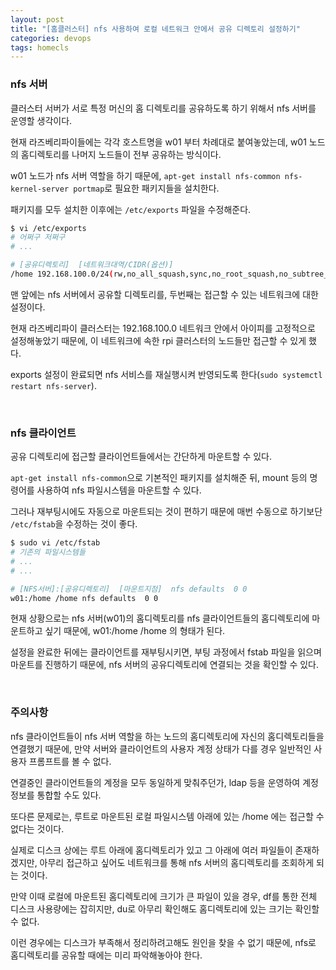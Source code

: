 ```yaml
---
layout: post
title: "[홈클러스터] nfs 사용하여 로컬 네트워크 안에서 공유 디렉토리 설정하기"
categories: devops
tags: homecls
---
```


### nfs 서버

클러스터 서버가 서로 특정 머신의 홈 디렉토리를 공유하도록 하기 위해서 nfs 서버를 운영할 생각이다.

현재 라즈베리파이들에는 각각 호스트명을 w01 부터 차례대로 붙여놓았는데, w01 노드의 홈디렉토리를 나머지 노드들이 전부 공유하는 방식이다.

w01 노드가 nfs 서버 역할을 하기 때문에, ```apt-get install nfs-common nfs-kernel-server portmap```로 필요한 패키지들을 설치한다.

패키지를 모두 설치한 이후에는 ```/etc/exports``` 파일을 수정해준다.

```bash
$ vi /etc/exports
# 어쩌구 저쩌구
# ...

# [공유디렉토리]  [네트워크대역/CIDR(옵션)]
/home 192.168.100.0/24(rw,no_all_squash,sync,no_root_squash,no_subtree_check)
```

맨 앞에는 nfs 서버에서 공유할 디렉토리를, 두번째는 접근할 수 있는 네트워크에 대한 설정이다.

현재 라즈베리파이 클러스터는 192.168.100.0 네트워크 안에서 아이피를 고정적으로 설정해놓았기 때문에, 이 네트워크에 속한 rpi 클러스터의 노드들만 접근할 수 있게 했다.

exports 설정이 완료되면 nfs 서비스를 재실행시켜 반영되도록 한다(```sudo systemctl restart nfs-server```).

<br>

### nfs 클라이언트

공유 디렉토리에 접근할 클라이언트들에서는 간단하게 마운트할 수 있다.

```apt-get install nfs-common```으로 기본적인 패키지를 설치해준 뒤, mount 등의 명령어를 사용하여 nfs 파일시스템을 마운트할 수 있다.

그러나 재부팅시에도 자동으로 마운트되는 것이 편하기 때문에 매번 수동으로 하기보단 ```/etc/fstab```을 수정하는 것이 좋다.

```bash
$ sudo vi /etc/fstab
# 기존의 파일시스템들
# ...
# ...

# [NFS서버]:[공유디렉토리]  [마운트지점]  nfs defaults  0 0
w01:/home /home nfs defaults  0 0
```

현재 상황으로는 nfs 서버(w01)의 홈디렉토리를 nfs 클라이언트들의 홈디렉토리에 마운트하고 싶기 때문에, w01:/home  /home 의 형태가 된다.

설정을 완료한 뒤에는 클라이언트를 재부팅시키면, 부팅 과정에서 fstab 파일을 읽으며 마운트를 진행하기 때문에, nfs 서버의 공유디렉토리에 연결되는 것을 확인할 수 있다.

<br>

### 주의사항

nfs 클라이언트들이 nfs 서버 역할을 하는 노드의 홈디렉토리에 자신의 홈디렉토리들을 연결했기 때문에, 만약 서버와 클라이언트의 사용자 계정 상태가 다를 경우 일반적인 사용자 프롬프트를 볼 수 없다.

연결중인 클라이언트들의 계정을 모두 동일하게 맞춰주던가, ldap 등을 운영하여 계정 정보를 통합할 수도 있다.

또다른 문제로는, 루트로 마운트된 로컬 파일시스템 아래에 있는 /home 에는 접근할 수 없다는 것이다.

실제로 디스크 상에는 루트 아래에 홈디렉토리가 있고 그 아래에 여러 파일들이 존재하겠지만, 아무리 접근하고 싶어도 네트워크를 통해 nfs 서버의 홈디렉토리를 조회하게 되는 것이다.

만약 이때 로컬에 마운트된 홈디렉토리에 크기가 큰 파일이 있을 경우, df를 통한 전체 디스크 사용량에는 잡히지만, du로 아무리 확인해도 홈디렉토리에 있는 크기는 확인할 수 없다.

이런 경우에는 디스크가 부족해서 정리하려고해도 원인을 찾을 수 없기 때문에, nfs로 홈디렉토리를 공유할 때에는 미리 파악해놓아야 한다.